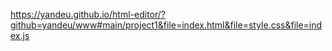 https://yandeu.github.io/html-editor/?github=yandeu/www#main/project1&file=index.html&file=style.css&file=index.js

